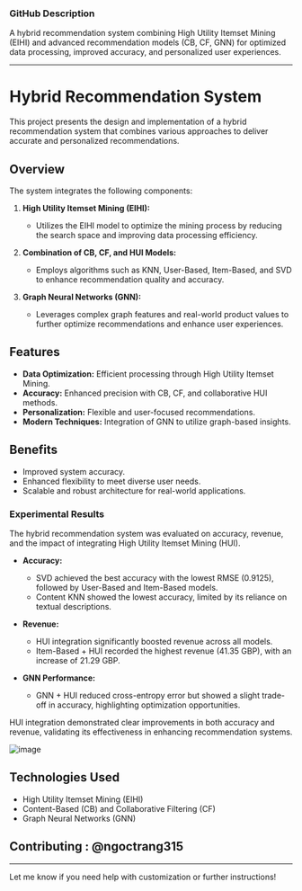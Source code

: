### GitHub Description  
A hybrid recommendation system combining High Utility Itemset Mining (EIHI) and advanced recommendation models (CB, CF, GNN) for optimized data processing, improved accuracy, and personalized user experiences.

---

# **Hybrid Recommendation System**  

This project presents the design and implementation of a hybrid recommendation system that combines various approaches to deliver accurate and personalized recommendations.  

## **Overview**  
The system integrates the following components:  
1. **High Utility Itemset Mining (EIHI):**  
   - Utilizes the EIHI model to optimize the mining process by reducing the search space and improving data processing efficiency.  

2. **Combination of CB, CF, and HUI Models:**  
   - Employs algorithms such as KNN, User-Based, Item-Based, and SVD to enhance recommendation quality and accuracy.  

3. **Graph Neural Networks (GNN):**  
   - Leverages complex graph features and real-world product values to further optimize recommendations and enhance user experiences.  

## **Features**  
- **Data Optimization:** Efficient processing through High Utility Itemset Mining.  
- **Accuracy:** Enhanced precision with CB, CF, and collaborative HUI methods.  
- **Personalization:** Flexible and user-focused recommendations.  
- **Modern Techniques:** Integration of GNN to utilize graph-based insights.  

## **Benefits**  
- Improved system accuracy.  
- Enhanced flexibility to meet diverse user needs.  
- Scalable and robust architecture for real-world applications.

### Experimental Results  

The hybrid recommendation system was evaluated on accuracy, revenue, and the impact of integrating High Utility Itemset Mining (HUI).  

- **Accuracy:**  
  - SVD achieved the best accuracy with the lowest RMSE (0.9125), followed by User-Based and Item-Based models.  
  - Content KNN showed the lowest accuracy, limited by its reliance on textual descriptions.  

- **Revenue:**  
  - HUI integration significantly boosted revenue across all models.  
  - Item-Based + HUI recorded the highest revenue (41.35 GBP), with an increase of 21.29 GBP.  

- **GNN Performance:**  
  - GNN + HUI reduced cross-entropy error but showed a slight trade-off in accuracy, highlighting optimization opportunities.  

HUI integration demonstrated clear improvements in both accuracy and revenue, validating its effectiveness in enhancing recommendation systems.

![image](https://github.com/user-attachments/assets/f5966fe3-208b-4037-92f6-e75d9706d1bf)

## **Technologies Used**  
- High Utility Itemset Mining (EIHI)  
- Content-Based (CB) and Collaborative Filtering (CF)  
- Graph Neural Networks (GNN)  

## **Contributing** : @ngoctrang315


---  

Let me know if you need help with customization or further instructions!
